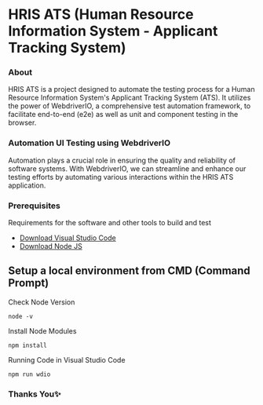 # HRIS ATS (Human Resource Information System - Applicant Tracking System)

### About

HRIS ATS is a project designed to automate the testing process for a Human Resource Information System's Applicant Tracking System (ATS). It utilizes the power of WebdriverIO, a comprehensive test automation framework, to facilitate end-to-end (e2e) as well as unit and component testing in the browser.

### Automation UI Testing using WebdriverIO

Automation plays a crucial role in ensuring the quality and reliability of software systems. With WebdriverIO, we can streamline and enhance our testing efforts by automating various interactions within the HRIS ATS application.

### Prerequisites

Requirements for the software and other tools to build and test
- [Download Visual Studio Code](https://code.visualstudio.com/download)
- [Download Node JS](https://nodejs.org/en/download) 

## Setup a local environment from CMD (Command Prompt)

Check Node Version

    node -v

Install Node Modules

    npm install

Running Code in Visual Studio Code

    npm run wdio

### Thanks You✨
